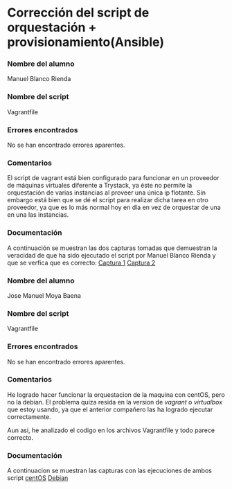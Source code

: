 # Corrección del script de orquestación + provisionamiento(Ansible)

### Nombre del alumno
Manuel Blanco Rienda

### Nombre del script
Vagrantfile

### Errores encontrados
No se han encontrado errores aparentes.

### Comentarios
El script de vagrant está bien configurado para funcionar en un proveedor de máquinas virtuales diferente a Trystack, ya éste no permite
la orquestación de varias instancias al proveer una única ip flotante. Sin embargo está bien que se dé el script para realizar dicha tarea en
otro proveedor, ya que es lo más normal hoy en día en vez de orquestar de una en una las instancias.

### Documentación
A continuación se muestran las dos capturas tomadas que demuestran la veracidad de que ha sido ejecutado el script por Manuel Blanco Rienda y que
 se verfica que es correcto: [Captura 1](https://github.com/manuelbr/Proyecto_CC/blob/gh-pages/images/jose3_1.png) [Captura 2](https://github.com/manuelbr/Proyecto_CC/blob/gh-pages/images/jose3_2.png)


### Nombre del alumno
Jose Manuel Moya Baena

### Nombre del script
Vagrantfile

### Errores encontrados
No se han encontrado errores aparentes.

### Comentarios
He logrado hacer funcionar la orquestacion de la maquina con centOS, pero no la debian. El problema quiza resida en la version de *vagrant* o *virtualbox* que estoy usando, ya que el anterior compañero las ha logrado ejecutar correctamente.

Aun asi, he analizado el codigo en los archivos Vagrantfile y todo parece correcto.

### Documentación
A continuacion se muestran las capturas con las ejecuciones de ambos script [centOS](https://github.com/jose999/PlayAnywhere/blob/master/provisionamiento/imagenes/correccion/centOS.png) [Debian](https://github.com/jose999/PlayAnywhere/blob/master/provisionamiento/imagenes/correccion/debian)
